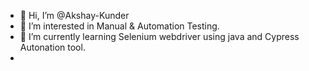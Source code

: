 - 👋 Hi, I’m @Akshay-Kunder
- 👀 I’m interested in Manual & Automation Testing.
- 🌱 I’m currently learning Selenium webdriver using java and Cypress Autonation tool.
-

<!---
Akshay-Kunder/Akshay-Kunder is a ✨ special ✨ repository because its `README.md` (this file) appears on your GitHub profile.
You can click the Preview link to take a look at your changes.
--->
